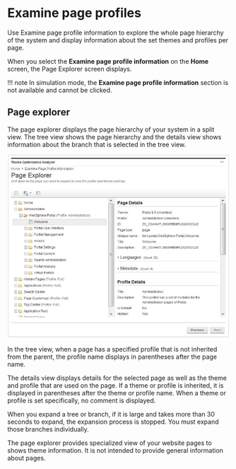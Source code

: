 # Examine page profiles

Use Examine page profile information to explore the whole page hierarchy of the system and display information about the set themes and profiles per page.

When you select the **Examine page profile information** on the **Home** screen, the Page Explorer screen displays.

!!! note
    In simulation mode, the **Examine page profile information** section is not available and cannot be clicked.

## Page explorer

The page explorer displays the page hierarchy of your system in a split view. The tree view shows the page hierarchy and the details view shows information about the branch that is selected in the tree view.

![Screen capture of Page explorer to examine page profile information.](../../../../images/themeopt_an_page_explorer.JPG)

In the tree view, when a page has a specified profile that is not inherited from the parent, the profile name displays in parentheses after the page name.

The details view displays details for the selected page as well as the theme and profile that are used on the page. If a theme or profile is inherited, it is displayed in parentheses after the theme or profile name. When a theme or profile is set specifically, no comment is displayed.

When you expand a tree or branch, if it is large and takes more than 30 seconds to expand, the expansion process is stopped. You must expand those branches individually.

The page explorer provides specialized view of your website pages to shows theme information. It is not intended to provide general information about pages.


